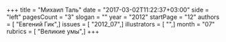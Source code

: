 +++
title = "Михаил Таль"
date = "2017-03-02T11:22:37+03:00"
side = "left"
pagesCount = "3"
slogan = ""
year = "2012"
startPage = "12"
authors = [ "Евгений Гик",]
issues = [ "2012_07",]
illustrators = [ "",]
month = "07"
rubrics = [ "Великие умы",]
+++
